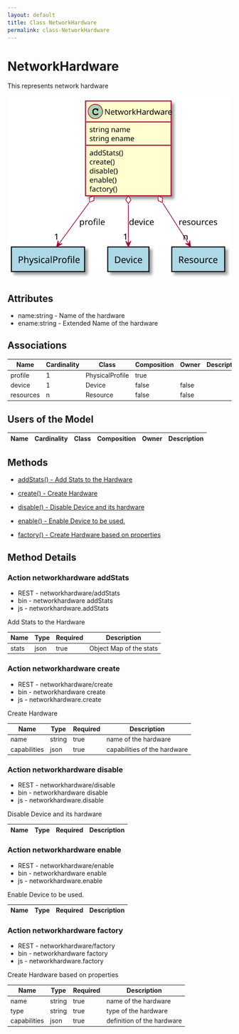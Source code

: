 ```yaml
---
layout: default
title: Class NetworkHardware
permalink: class-NetworkHardware
---
```


# NetworkHardware

This represents network hardware

![Logical Diagram](./logical.svg)

## Attributes

* name:string - Name of the hardware
* ename:string - Extended Name of the hardware


## Associations

| Name | Cardinality | Class | Composition | Owner | Description |
| --- | --- | --- | --- | --- | --- |
| profile | 1 | PhysicalProfile | true |  |  |
| device | 1 | Device | false | false |  |
| resources | n | Resource | false | false |  |


## Users of the Model

| Name | Cardinality | Class | Composition | Owner | Description |
| --- | --- | --- | --- | --- | --- |





## Methods

* [addStats() - Add Stats to the Hardware](#action-addStats)

* [create() - Create Hardware](#action-create)

* [disable() - Disable Device and its hardware](#action-disable)

* [enable() - Enable Device to be used.](#action-enable)

* [factory() - Create Hardware based on properties](#action-factory)


<h2>Method Details</h2>
    
### Action networkhardware addStats

* REST - networkhardware/addStats
* bin - networkhardware addStats
* js - networkhardware.addStats

Add Stats to the Hardware

| Name | Type | Required | Description |
|---|---|---|---|
| stats | json |true | Object Map of the stats |




### Action networkhardware create

* REST - networkhardware/create
* bin - networkhardware create
* js - networkhardware.create

Create Hardware

| Name | Type | Required | Description |
|---|---|---|---|
| name | string |true | name of the hardware |
| capabilities | json |true | capabilities of the hardware |




### Action networkhardware disable

* REST - networkhardware/disable
* bin - networkhardware disable
* js - networkhardware.disable

Disable Device and its hardware

| Name | Type | Required | Description |
|---|---|---|---|




### Action networkhardware enable

* REST - networkhardware/enable
* bin - networkhardware enable
* js - networkhardware.enable

Enable Device to be used.

| Name | Type | Required | Description |
|---|---|---|---|




### Action networkhardware factory

* REST - networkhardware/factory
* bin - networkhardware factory
* js - networkhardware.factory

Create Hardware based on properties

| Name | Type | Required | Description |
|---|---|---|---|
| name | string |true | name of the hardware |
| type | string |true | type of the hardware |
| capabilities | json |true | definition of the hardware |





